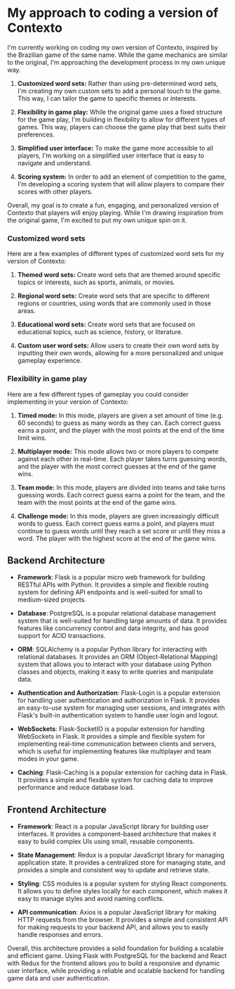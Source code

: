 # My approach to coding a version of Contexto

I'm currently working on coding my own version of Contexto, inspired by the Brazilian game of the same name. While the game mechanics are similar to the original, I'm approaching the development process in my own unique way.

1. **Customized word sets:** Rather than using pre-determined word sets, I'm creating my own custom sets to add a personal touch to the game. This way, I can tailor the game to specific themes or interests.

2. **Flexibility in game play:** While the original game uses a fixed structure for the game play, I'm building in flexibility to allow for different types of games. This way, players can choose the game play that best suits their preferences.

3. **Simplified user interface:** To make the game more accessible to all players, I'm working on a simplified user interface that is easy to navigate and understand.

4. **Scoring system:** In order to add an element of competition to the game, I'm developing a scoring system that will allow players to compare their scores with other players.

Overall, my goal is to create a fun, engaging, and personalized version of Contexto that players will enjoy playing. While I'm drawing inspiration from the original game, I'm excited to put my own unique spin on it.




### **Customized word sets**
Here are a few examples of different types of customized word sets for my version of Contexto:


1. **Themed word sets:** Create word sets that are themed around specific topics or interests, such as sports, animals, or movies.

2. **Regional word sets:** Create word sets that are specific to different regions or countries, using words that are commonly used in those areas.

3. **Educational word sets:** Create word sets that are focused on educational topics, such as science, history, or literature.

4. **Custom user word sets:** Allow users to create their own word sets by inputting their own words, allowing for a more personalized and unique gameplay experience.



### **Flexibility in game play**
Here are a few different types of gameplay you could consider implementing in your version of Contexto:

1. **Timed mode:** In this mode, players are given a set amount of time (e.g. 60 seconds) to guess as many words as they can. Each correct guess earns a point, and the player with the most points at the end of the time limit wins.

2. **Multiplayer mode:** This mode allows two or more players to compete against each other in real-time. Each player takes turns guessing words, and the player with the most correct guesses at the end of the game wins.

3. **Team mode:** In this mode, players are divided into teams and take turns guessing words. Each correct guess earns a point for the team, and the team with the most points at the end of the game wins.

4. **Challenge mode:** In this mode, players are given increasingly difficult words to guess. Each correct guess earns a point, and players must continue to guess words until they reach a set score or until they miss a word. The player with the highest score at the end of the game wins.




## Backend Architecture

- **Framework**: Flask is a popular micro web framework for building RESTful APIs with Python. It provides a simple and flexible routing system for defining API endpoints and is well-suited for small to medium-sized projects.

- **Database**: PostgreSQL is a popular relational database management system that is well-suited for handling large amounts of data. It provides features like concurrency control and data integrity, and has good support for ACID transactions.

- **ORM**: SQLAlchemy is a popular Python library for interacting with relational databases. It provides an ORM (Object-Relational Mapping) system that allows you to interact with your database using Python classes and objects, making it easy to write queries and manipulate data.

- **Authentication and Authorization**: Flask-Login is a popular extension for handling user authentication and authorization in Flask. It provides an easy-to-use system for managing user sessions, and integrates with Flask's built-in authentication system to handle user login and logout.

- **WebSockets**: Flask-SocketIO is a popular extension for handling WebSockets in Flask. It provides a simple and flexible system for implementing real-time communication between clients and servers, which is useful for implementing features like multiplayer and team modes in your game.

- **Caching**: Flask-Caching is a popular extension for caching data in Flask. It provides a simple and flexible system for caching data to improve performance and reduce database load.

## Frontend Architecture

- **Framework**: React is a popular JavaScript library for building user interfaces. It provides a component-based architecture that makes it easy to build complex UIs using small, reusable components.

- **State Management**: Redux is a popular JavaScript library for managing application state. It provides a centralized store for managing state, and provides a simple and consistent way to update and retrieve state.

- **Styling**: CSS modules is a popular system for styling React components. It allows you to define styles locally for each component, which makes it easy to manage styles and avoid naming conflicts.

- **API communication**: Axios is a popular JavaScript library for making HTTP requests from the browser. It provides a simple and consistent API for making requests to your backend API, and allows you to easily handle responses and errors.

Overall, this architecture provides a solid foundation for building a scalable and efficient game. Using Flask with PostgreSQL for the backend and React with Redux for the frontend allows you to build a responsive and dynamic user interface, while providing a reliable and scalable backend for handling game data and user authentication.
